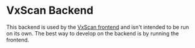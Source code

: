 # VxScan Backend

This backend is used by the [VxScan frontend](../frontend) and isn't intended to
be run on its own. The best way to develop on the backend is by running the
frontend.
